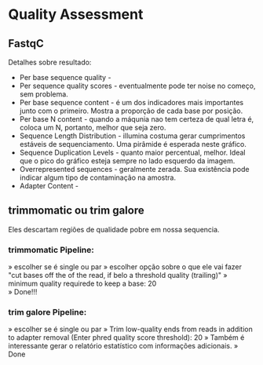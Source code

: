 # Quality Assessment

## FastqC
Detalhes sobre resultado:

- Per base sequence quality - 
- Per sequence quality scores - eventualmente pode ter noise no começo, sem problema.
- Per base sequence content - é um dos indicadores mais importantes junto com o primeiro. Mostra a proporção de cada base por posição.
- Per base N content - quando a máqunia nao tem certeza de qual letra é, coloca um N, portanto, melhor que seja zero.
- Sequence Length Distribution - illumina costuma gerar cumprimentos estáveis de sequenciamento. Uma pirâmide é esperada neste gráfico.
- Sequence Duplication Levels - quanto maior percentual, melhor. Ideal que o pico do gráfico esteja sempre no lado esquerdo da imagem.
- Overrepresented sequences - geralmente zerada. Sua existência pode indicar algum tipo de contaminação na amostra.
- Adapter Content - 



## trimmomatic ou trim galore
Eles descartam regiões de qualidade pobre em nossa sequencia.

### trimmomatic Pipeline:
» escolher se é single ou par
» escolher opção sobre o que ele vai fazer "cut bases off the of the read, if belo a threshold quality (trailing)"
» minimum quality requirede to keep a base: 20	
» Done!!!

### trim galore Pipeline:
» escolher se é single ou par
» Trim low-quality ends from reads in addition to adapter removal (Enter phred quality score threshold): 20
» Também é interessante gerar o relatório estatístico com informações adicionais.
» Done



